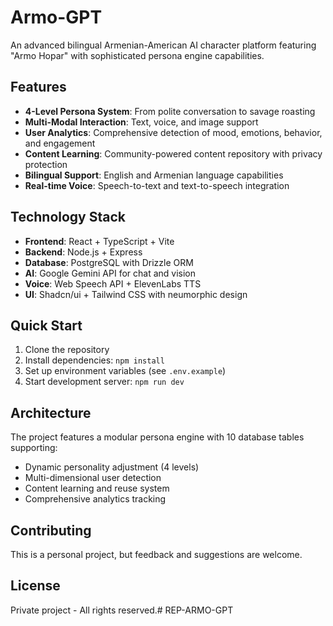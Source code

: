 # Armo-GPT

An advanced bilingual Armenian-American AI character platform featuring "Armo Hopar" with sophisticated persona engine capabilities.

## Features

- **4-Level Persona System**: From polite conversation to savage roasting
- **Multi-Modal Interaction**: Text, voice, and image support
- **User Analytics**: Comprehensive detection of mood, emotions, behavior, and engagement
- **Content Learning**: Community-powered content repository with privacy protection
- **Bilingual Support**: English and Armenian language capabilities
- **Real-time Voice**: Speech-to-text and text-to-speech integration

## Technology Stack

- **Frontend**: React + TypeScript + Vite
- **Backend**: Node.js + Express
- **Database**: PostgreSQL with Drizzle ORM
- **AI**: Google Gemini API for chat and vision
- **Voice**: Web Speech API + ElevenLabs TTS
- **UI**: Shadcn/ui + Tailwind CSS with neumorphic design

## Quick Start

1. Clone the repository
2. Install dependencies: `npm install`
3. Set up environment variables (see `.env.example`)
4. Start development server: `npm run dev`

## Architecture

The project features a modular persona engine with 10 database tables supporting:
- Dynamic personality adjustment (4 levels)
- Multi-dimensional user detection
- Content learning and reuse system
- Comprehensive analytics tracking

## Contributing

This is a personal project, but feedback and suggestions are welcome.

## License

Private project - All rights reserved.# REP-ARMO-GPT
